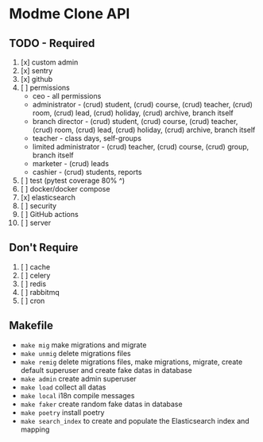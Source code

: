 # Modme Clone API

## TODO - Required

1. [x] custom admin
2. [x] sentry
3. [x] github
4. [ ] permissions
   - ceo - all permissions
   - administrator - (crud) student, (crud) course, (crud) teacher, (crud) room, (crud) lead, (crud) holiday, (crud) archive, branch itself
   - branch director - (crud) student, (crud) course, (crud) teacher, (crud) room, (crud) lead, (crud) holiday, (crud) archive, branch itself
   - teacher - class days, self-groups
   - limited administrator - (crud) teacher, (crud) course, (crud) group, branch itself
   - marketer - (crud) leads
   - cashier - (crud) students, reports
5. [ ] test (pytest coverage 80% ^)
6. [ ] docker/docker compose
7. [x] elasticsearch
8. [ ] security
9. [ ] GitHub actions
10. [ ] server

## Don't Require

1. [ ] cache
2. [ ] celery
3. [ ] redis
4. [ ] rabbitmq
5. [ ] cron

## Makefile

- ```make mig``` make migrations and migrate
- ```make unmig``` delete migrations files
- ```make remig``` delete migrations files, make migrations, migrate, create default superuser and create fake datas in database
- ```make admin``` create admin superuser
- ```make load``` collect all datas
- ```make local``` i18n compile messages
- ```make faker``` create random fake datas in database
- ```make poetry``` install poetry
- ```make search_index``` to create and populate the Elasticsearch index and mapping
